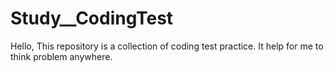 # Study__CodingTest

Hello, This repository is a collection of coding test practice. It help for me to think problem anywhere.
